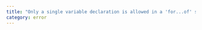 ```yaml
---
title: "Only a single variable declaration is allowed in a 'for...of' statement."
category: error
---
```


